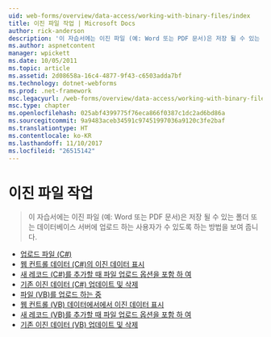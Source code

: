 ```yaml
---
uid: web-forms/overview/data-access/working-with-binary-files/index
title: 이진 파일 작업 | Microsoft Docs
author: rick-anderson
description: '이 자습서에는 이진 파일 (예: Word 또는 PDF 문서)은 저장 될 수 있는 폴더 또는 데이터베이스 서버에 업로드 하는 사용자가 수 있도록 하는 방법을 보여 줍니다.'
ms.author: aspnetcontent
manager: wpickett
ms.date: 10/05/2011
ms.topic: article
ms.assetid: 2d08658a-16c4-4877-9f43-c6503adda7bf
ms.technology: dotnet-webforms
ms.prod: .net-framework
msc.legacyurl: /web-forms/overview/data-access/working-with-binary-files
msc.type: chapter
ms.openlocfilehash: 025abf4399775f76eca866f0387c1dc2ad6bd86a
ms.sourcegitcommit: 9a9483aceb34591c97451997036a9120c3fe2baf
ms.translationtype: HT
ms.contentlocale: ko-KR
ms.lasthandoff: 11/10/2017
ms.locfileid: "26515142"
---
```

<a name="working-with-binary-files"></a>이진 파일 작업
====================
> 이 자습서에는 이진 파일 (예: Word 또는 PDF 문서)은 저장 될 수 있는 폴더 또는 데이터베이스 서버에 업로드 하는 사용자가 수 있도록 하는 방법을 보여 줍니다.


- [업로드 파일 (C#)](uploading-files-cs.md)
- [웹 컨트롤 데이터 (C#)의 이진 데이터 표시](displaying-binary-data-in-the-data-web-controls-cs.md)
- [새 레코드 (C#)를 추가할 때 파일 업로드 옵션을 포함 하 여](including-a-file-upload-option-when-adding-a-new-record-cs.md)
- [기존 이진 데이터 (C#) 업데이트 및 삭제](updating-and-deleting-existing-binary-data-cs.md)
- [파일 (VB)를 업로드 하는 중](uploading-files-vb.md)
- [웹 컨트롤 (VB) 데이터에서에서 이진 데이터 표시](displaying-binary-data-in-the-data-web-controls-vb.md)
- [새 레코드 (VB)를 추가할 때 파일 업로드 옵션을 포함 하 여](including-a-file-upload-option-when-adding-a-new-record-vb.md)
- [기존 이진 데이터 (VB) 업데이트 및 삭제](updating-and-deleting-existing-binary-data-vb.md)
